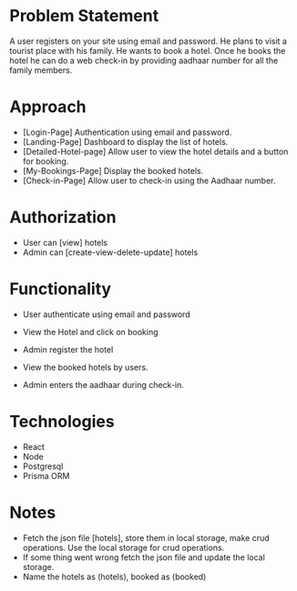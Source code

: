 # Problem Statement
A user registers on your site using email and password. He plans to visit a tourist place with his family. He wants to book
a hotel. Once he books the hotel he can do a web check-in by providing aadhaar number for all the family members.

# Approach
- [Login-Page] Authentication using email and password.
- [Landing-Page] Dashboard to display the list of hotels.
- [Detailed-Hotel-page] Allow user to view the hotel details and a button for booking.
- [My-Bookings-Page] Display the booked hotels.
- [Check-in-Page] Allow user to check-in using the Aadhaar number.

# Authorization
- User can [view] hotels
- Admin can [create-view-delete-update] hotels

# Functionality
- User authenticate using email and password
- View the Hotel and click on booking

- Admin register the hotel
- View the booked hotels by users.
- Admin enters the aadhaar during check-in.

# Technologies
- React
- Node
- Postgresql
- Prisma ORM

# Notes
- Fetch the json file [hotels], store them in local storage, make crud operations. Use the local storage for crud operations.
- If some thing went wrong fetch the json file and update the local storage.
- Name the hotels as (hotels), booked as (booked)
